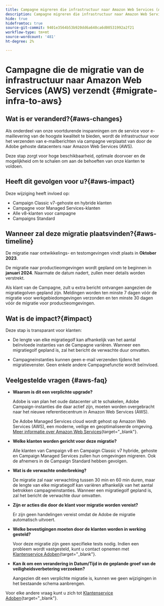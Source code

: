 ```yaml
---
title: Campagne migreren die infrastructuur naar Amazon Web Services (AWS) verzendt
description: Campagne migreren die infrastructuur naar Amazon Web Services (AWS) verzendt
hide: true
hidefromtoc: true
source-git-commit: 9401e3564b53b920dd6a640ca6d00531992a2f21
workflow-type: tm+mt
source-wordcount: '481'
ht-degree: 2%

---
```



# Campagne die de migratie van de infrastructuur naar Amazon Web Services (AWS) verzendt {#migrate-infra-to-aws}

## Wat is er veranderd?{#aws-changes}

Als onderdeel van onze voortdurende inspanningen om de service voor e-maillevering van de hoogste kwaliteit te bieden, wordt de infrastructuur voor het verzenden van e-mailberichten via campagne verplaatst van door de Adobe gehoste datacenters naar Amazon Web Services (AWS).

Deze stap zorgt voor hoge beschikbaarheid, optimale doorvoer en de mogelijkheid om te schalen om aan de behoeften van onze klanten te voldoen.

## Heeft dit gevolgen voor u?{#aws-impact}

Deze wijziging heeft invloed op:

* Campaign Classic v7-gehoste en hybride klanten
* Campagne voor Managed Services-klanten
* Alle v8-klanten voor campagne
* Campaigns Standard

## Wanneer zal deze migratie plaatsvinden?{#aws-timeline}

De migratie naar ontwikkelings- en testomgevingen vindt plaats in **Oktober 2023**.

De migratie naar productieomgevingen wordt gepland om te beginnen in **januari 2024**. Naarmate de datum nadert, zullen meer details worden verstrekt.

Als klant van de Campagne, zult u extra bericht ontvangen aangezien de migratiegolven gepland zijn. Meldingen worden ten minste 7 dagen vóór de migratie voor werkgebiedomgevingen verzonden en ten minste 30 dagen vóór de migratie voor productieomgevingen.

## Wat is de impact?{#impact}

Deze stap is transparant voor klanten:

* De lengte van elke migratiegolf kan afhankelijk van het aantal beïnvloede instanties van de Campagne variëren. Wanneer een migratiegolf gepland is, zal het bericht de verwachte duur omvatten.

* Campagneinstanties kunnen geen e-mail verzenden tijdens het migratievenster. Geen enkele andere Campagnefunctie wordt beïnvloed.


## Veelgestelde vragen {#aws-faq}

* **Waarom is dit een verplichte upgrade?**

  Adobe is van plan het oude datacenter uit te schakelen, Adobe Campaign-instanties die daar actief zijn, moeten worden overgebracht naar het nieuwe referentiecentrum in Amazon Web Services (AWS).

  De Adobe Managed Services cloud wordt gehost op Amazon Web Services (AWS), een moderne, veilige en geoptimaliseerde omgeving. [Meer informatie over Amazon Web Services](https://aws.amazon.com/application-hosting/benefits/){target="_blank"}.

* **Welke klanten worden gericht voor deze migratie?**

  Alle klanten van Campaign v8 en Campaign Classic v7 hybride, gehoste en Campaign Managed Services zullen hun omgevingen migreren. Ook de afnemers in de Campaign Standard hebben gevolgen.

* **Wat is de verwachte onderbreking?**

  De migratie zal naar verwachting tussen 30 min en 60 min duren, maar de lengte van elke migratiegolf kan variëren afhankelijk van het aantal betrokken campagneinstanties. Wanneer een migratiegolf gepland is, zal het bericht de verwachte duur omvatten.

* **Zijn er acties die door de klant voor migratie worden vereist?**

  Er zijn geen handelingen vereist omdat de Adobe de migratie automatisch uitvoert.

* **Welke bevestigingen moeten door de klanten worden in werking gesteld?**

  Voor deze migratie zijn geen specifieke tests nodig. Indien een probleem wordt vastgesteld, kunt u contact opnemen met [Klantenservice Adoben](https://experienceleague.adobe.com/?support-solution=Campaign#support){target="_blank"}.


* **Kan ik om een verandering in Datum/Tijd in de geplande groef van de veiligheidsverbetering verzoeken?**

  Aangezien dit een verplichte migratie is, kunnen we geen wijzigingen in het bestaande schema aanbrengen.

Voor elke andere vraag kunt u zich tot [Klantenservice Adoben](https://experienceleague.adobe.com/?support-solution=Campaign#support){target="_blank"}.
